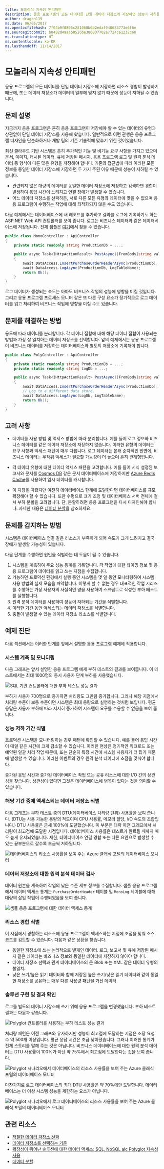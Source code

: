 ```yaml
---
title: 모놀리식 지속성 안티패턴
description: 응용 프로그램의 모든 데이터를 단일 데이터 저장소에 저장하면 성능이 저하될 수 있습니다.
author: dragon119
ms.date: 06/05/2017
ms.openlocfilehash: 7f04b9f0805c281068b6b2edaf040683773e6f6e
ms.sourcegitcommit: b0482d49aab0526be386837702e7724c61232c60
ms.translationtype: HT
ms.contentlocale: ko-KR
ms.lasthandoff: 11/14/2017
---
```

# <a name="monolithic-persistence-antipattern"></a>모놀리식 지속성 안티패턴

응용 프로그램의 모든 데이터를 단일 데이터 저장소에 저장하면 리소스 경합이 발생하기 때문에, 또는 데이터 저장소가 데이터의 일부에 맞지 않기 때문에 성능이 저하될 수 있습니다.

## <a name="problem-description"></a>문제 설명

지금까지 응용 프로그램은 흔히 응용 프로그램이 저장해야 할 수 있는 데이터의 유형과 상관없이 단일 데이터 저장소를 사용해 왔습니다. 일반적으로 이런 관행은 응용 프로그램 디자인을 단순화하거나 개발 팀의 기존 기술력에 맞추기 위한 것이었습니다. 

최신 클라우드 기반 시스템은 흔히 추가적인 기능 및 비기능 요구 사항을 가지고 있으며 문서, 이미지, 캐시된 데이터, 큐에 저장된 메시지, 응용 프로그램 로그 및 원격 분석 데이터 등 형식이 다른 많은 유형을 저장해야 합니다. 기존의 접근법에 따라 이러한 모든 정보를 동일한 데이터 저장소에 저장하면 두 가지 주된 이유 때문에 성능이 저하될 수 있습니다.

- 관련되지 않은 대량의 데이터를 동일한 데이터 저장소에 저장하고 검색하면 경합이 발생하여 응답 시간이 느려지고 연결 장애가 발생할 수 있습니다.
- 어느 데이터 저장소를 선택하든, 서로 다른 모든 유형의 데이터에 맞을 수 없으며 응용 프로그램이 수행하는 작업에 대해 최적화되지 않을 수도 있습니다. 

다음 예제에서는 데이터베이스에 새 레코드를 추가하고 결과를 로그에 기록하기도 하는 ASP.NET Web API 컨트롤러를 보여 줍니다. 로그는 비즈니스 데이터와 같은 데이터베이스에 저장됩니다. 전체 샘플은 [여기][sample-app]에서 찾을 수 있습니다.

```csharp
public class MonoController : ApiController
{
    private static readonly string ProductionDb = ...;

    public async Task<IHttpActionResult> PostAsync([FromBody]string value)
    {
        await DataAccess.InsertPurchaseOrderHeaderAsync(ProductionDb);
        await DataAccess.LogAsync(ProductionDb, LogTableName);
        return Ok();
    }
}
```

로그 데이터가 생성되는 속도는 아마도 비즈니스 작업의 성능에 영향을 미칠 것입니다. 그리고 응용 프로그램 프로세스 모니터 같은 또 다른 구성 요소가 정기적으로 로그 데이터를 읽고 처리하여 비즈니스 작업에 영향을 미칠 수도 있습니다.

## <a name="how-to-fix-the-problem"></a>문제를 해결하는 방법

용도에 따라 데이터를 분리합니다. 각 데이터 집합에 대해 해당 데이터 집합이 사용되는 방법과 가장 잘 일치하는 데이터 저장소를 선택합니다. 앞의 예제에서는 응용 프로그램이 비즈니스 데이터를 저장하는 데이터베이스와 별도의 저장소에 기록해야 합니다. 

```csharp
public class PolyController : ApiController
{
    private static readonly string ProductionDb = ...;
    private static readonly string LogDb = ...;

    public async Task<IHttpActionResult> PostAsync([FromBody]string value)
    {
        await DataAccess.InsertPurchaseOrderHeaderAsync(ProductionDb);
        // Log to a different data store.
        await DataAccess.LogAsync(LogDb, LogTableName);
        return Ok();
    }
}
```

## <a name="considerations"></a>고려 사항

- 데이터를 사용 방법 및 액세스 방법에 따라 분리합니다. 예를 들어 로그 정보와 비즈니스 데이터를 같은 데이터 저장소에 저장하지 않습니다. 이러한 유형의 데이터는 요구 사항과 액세스 패턴이 매우 다릅니다. 로그 데이터는 본래 순차적인 반면에, 비즈니스 데이터는 무작위 액세스가 필요할 가능성이 더 높으며 흔히 관계형입니다.

- 각 데이터 유형에 대한 데이터 액세스 패턴을 고려합니다. 예를 들어 서식 설정된 보고서와 문서를 [Cosmos DB][CosmosDB] 같은 문서 데이터베이스에 저장하지만 [Azure Redis Cache][Azure-cache]를 사용하여 임시 데이터를 캐시합니다.

- 이 지침을 따랐지만 여전히 데이터베이스 한계에 도달한다면 데이터베이스를 규모 확장해야 할 수 있습니다. 또한 수평으로 크기 조정 및 데이터베이스 서버 전체에 걸쳐 부하 분할을 고려합니다. 단, 분할하려면 응용 프로그램을 다시 디자인해야 합니다. 자세한 내용은 [데이터 분할][DataPartitioningGuidance]을 참조하세요.

## <a name="how-to-detect-the-problem"></a>문제를 감지하는 방법

시스템은 데이터베이스 연결 같은 리소스가 부족하게 되어 속도가 크게 느려지고 결국 장애가 발생할 가능성이 있습니다.

다음 단계를 수행하면 원인을 식별하는 데 도움이 될 수 있습니다.

1. 시스템을 계측하여 주요 성능 통계를 기록합니다. 각 작업에 대한 타이밍 정보 및 응용 프로그램이 데이터를 읽고 쓰는 지점을 수집합니다.
1. 가능하면 프로덕션 환경에서 실행 중인 시스템을 몇 일 동안 모니터링하여 시스템 사용 방법의 실제 모습을 파악합니다. 이렇게 할 수 없는 경우 대표적인 작업 시리즈를 수행하는 가상 사용자의 사실적인 양을 사용하여 스크립트로 작성한 부하 테스트를 실행합니다.
2. 원격 분석 데이터를 사용하여 성능이 저하되는 기간을 식별합니다.
3. 이러한 기간 동안 액세스되는 데이터 저장소를 식별합니다.
4. 충돌이 발생할 수 있는 데이터 저장소 리소스를 식별합니다.

## <a name="example-diagnosis"></a>예제 진단

다음 섹션에서는 이러한 단계를 앞에서 설명한 응용 프로그램 예제에 적용합니다.

### <a name="instrument-and-monitor-the-system"></a>시스템 계측 및 모니터링

다음 그래프는 앞서 설명한 응용 프로그램 예제 부하 테스트의 결과를 보여줍니다. 이 테스트에서는 최대 1000명의 동시 사용자 단계 부하를 사용했습니다.

![SQL 기반 컨트롤러에 대한 부하 테스트 성능 결과][MonolithicScenarioLoadTest]

부하가 사용자 700명으로 증가하면 처리량도 그만큼 증가합니다. 그러나 해당 지점에서 처리량 수준이 보통 수준이면 시스템은 최대 용량으로 실행하는 것처럼 보입니다. 평균 응답은 사용자 부하에 따라 서서히 증가하여 시스템이 요구를 수용할 수 없음을 보여 줍니다.

### <a name="identify-periods-of-poor-performance"></a>성능 저하 기간 식별

프로덕션 시스템을 모니터링하는 경우 패턴에 확인할 수 있습니다. 예를 들어 응답 시간이 매일 같은 시간에 크게 감소할 수 있습니다. 이러한 현상은 정기적인 워크로드 또는 예약된 일괄 처리 작업 때문에, 또는 단순히 특정 시간에 시스템 사용자가 더 많기 때문에 발생할 수 있습니다. 이러한 이벤트의 경우 원격 분석 데이터에 초점을 맞춰야 합니다.

증가된 응답 시간과 증가된 데이터베이스 작업 또는 공유 리소스에 대한 I/O 간의 상관성을 찾습니다. 상관성이 있다면 그것은 데이터베이스에 병목이 있다는 것을 의미할 수 있습니다.

### <a name="identify-which-data-stores-are-accessed-during-those-periods"></a>해당 기간 중에 액세스되는 데이터 저장소 식별

다음 그래프는 부하 테스트 중의 DTU(데이터베이스 처리량 단위) 사용률을 보여 줍니다. (DTU는 사용 가능한 용량의 척도이며 CPU 사용률, 메모리 할당, I/O 속도의 조합입니다.) DTU 사용률은 금세 100%에 도달했습니다. 이 부분은 대략 이전 그래프에서 처리량이 최고점에 도달한 시점입니다. 데이터베이스 사용률은 테스트가 완료될 때까지 매우 높게 유지되었습니다. 제한, 데이터베이스 연결 경합 또는 다른 요인으로 발생할 수 있는 끝부분으로 갈수록 조금씩 저하됩니다.

![데이터베이스의 리소스 사용률을 보여 주는 Azure 클래식 포털의 데이터베이스 모니터][MonolithicDatabaseUtilization]

### <a name="examine-the-telemetry-for-the-data-stores"></a>데이터 저장소에 대한 원격 분석 데이터 검사

데이터 원본을 계측하여 작업의 낮은 수준 세부 정보를 수집합니다. 샘플 응용 프로그램에서 데이터 액세스 통계는 `PurchaseOrderHeader` 테이블 및 `MonoLog` 테이블에 대해 대량의 삽입 작업이 수행되었음을 보여 줍니다. 

![샘플 응용 프로그램에 대한 데이터 액세스 통계][MonolithicDataAccessStats]

### <a name="identify-resource-contention"></a>리소스 경합 식별

이 시점에서 경합하는 리소스에 응용 프로그램이 액세스하는 지점에 초점을 맞춰 소스 코드를 검토할 수 있습니다. 다음과 같은 상황을 찾습니다.

- 동일한 저장소에 쓰는 논리적으로 별개인 데이터. 로그, 보고서 및 큐에 저장된 메시지 같은 데이터는 비즈니스 정보와 동일한 데이터에 저장하지 않아야 합니다.
- 데이터 저장소 선택과 관계 데이터베이스의 큰 Blob 또는 XML 같은 데이터 유형의 불일치.
- 낮은 쓰기/높은 읽기 데이터와 함께 저장된 높은 쓰기/낮은 읽기 데이터와 같이 동일한 저장소를 공유하는 매우 다른 사용량 패턴을 가진 데이터.

### <a name="implement-the-solution-and-verify-the-result"></a>솔루션 구현 및 결과 확인

로그를 별도의 데이터 저장소에 쓰기 위해 응용 프로그램을 변경했습니다. 부하 테스트 결과는 다음과 같습니다.

![Polyglot 컨트롤러를 사용하는 부하 테스트 성능 결과][PolyglotScenarioLoadTest]

처리량 패턴은 이전 그래프와 유사하지만 성능이 최고점에 도달하는 지점은 초당 요청 수 약 500개 이상입니다. 평균 응답 시간은 조금 낮아졌습니다. 그러나 이러한 통계가 전체 스토리를 말해 주는 것은 아닙니다. 비즈니스 데이터베이스에 대한 원격 분석 데이터는 DTU 사용률이 100%가 아닌 약 75%에서 최고점에 도달한다는 것을 보여 줍니다.

![Polyglot 시나리오에서 데이터베이스의 리소스 사용률을 보여 주는 Azure 클래식 포털의 데이터베이스 모니터][PolyglotDatabaseUtilization]

마찬가지로 로그 데이터베이스의 최대 DTU 사용률은 약 70%에만 도달합니다. 데이터베이스는 더 이상 시스템 성능을 제한하는 요소가 아닙니다.

![Polyglot 시나리오에서 로그 데이터베이스의 리소스 사용률을 보여 주는 Azure 클래식 포털의 데이터베이스 모니터][LogDatabaseUtilization]


## <a name="related-resources"></a>관련 리소스

- [적절한 데이터 저장소 선택][data-store-overview]
- [데이터 저장소를 선택하는 기준][data-store-comparison]
- [확장성이 뛰어난 솔루션에 대한 데이터 액세스: SQL, NoSQL alc Polyglot 지속성 사용][Data-Access-Guide]
- [데이터 분할][DataPartitioningGuidance]

[sample-app]: https://github.com/mspnp/performance-optimization/tree/master/MonolithicPersistence
[CosmosDB]: http://azure.microsoft.com/services/cosmos-db/
[Azure-cache]: /azure/redis-cache/
[Data-Access-Guide]: https://msdn.microsoft.com/library/dn271399.aspx
[DataPartitioningGuidance]: ../../best-practices/data-partitioning.md
[data-store-overview]: ../../guide/technology-choices/data-store-overview.md
[data-store-comparison]: ../../guide/technology-choices/data-store-comparison.md

[MonolithicScenarioLoadTest]: _images/MonolithicScenarioLoadTest.jpg
[MonolithicDatabaseUtilization]: _images/MonolithicDatabaseUtilization.jpg
[MonolithicDataAccessStats]: _images/MonolithicDataAccessStats.jpg
[PolyglotScenarioLoadTest]: _images/PolyglotScenarioLoadTest.jpg
[PolyglotDatabaseUtilization]: _images/PolyglotDatabaseUtilization.jpg
[LogDatabaseUtilization]: _images/LogDatabaseUtilization.jpg
